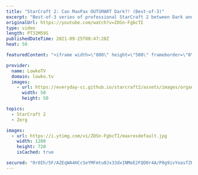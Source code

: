 ```yaml
---
title: "StarCraft 2: Can MaxPax OUTSMART Dark?! (Best-of-3)"
excerpt: "Best-of-3 series of professional StarCraft 2 between Dark and MaxPax. MaxPax likes to play a relatively cheesy style of Zerg versus Protoss, but Dark is very good when it comes to not losing to stupid stuff.  Support my work on Patreon: http://www.patreon.com/lowkotv Become a YouTube member: https://lowko.tv/join"
originalUrl: https://youtube.com/watch?v=ZOSn-FgbcTI
type: video
length: PT32M59S
publishedDateTime: 2021-09-25T08:47:28Z
heat: 50

featuredContent: "<iframe width=\"800\" height=\"500\" frameborder=\"0\" src=\"https://www.youtube.com/embed/ZOSn-FgbcTI\" allow=\"accelerometer; autoplay; encrypted-media; gyroscope; picture-in-picture\" allowfullscreen></iframe>"

provider:
  name: LowkoTV
  domain: lowko.tv
  images:
    - url: https://everyday-cc.github.io/starcraft2/assets/images/organizations/lowko.tv-50x50.jpg
      width: 50
      height: 50

topics:
  - StarCraft 2
  - Zerg

images:
  - url: https://i.ytimg.com/vi/ZOSn-FgbcTI/maxresdefault.jpg
    width: 1280
    height: 720
    isCached: true

secured: "0rOIh/5F/AZEqWA4HCcSeYMFmtu0Jx33dxINMeE2FQO0r4A/P8g9ivYoasfZH0Nn9XSQ/viFB0UlMdkfM2Xfo4V2rIJmOkloErRo3YX+GzUFJWpEjXNM0UBpG8zmyFUBVjCuzvDRu0G9OHeN+fwDA6jzY0DytsvK75H8tzbSwUlUW1wmdBsWenlZ2nKP3jgqIeg/arKpf0yAkFUt3DSLXKu5X2xC6MNldieGtf3VaEtocDvs7G4aEld/8ET6PK5OWH49FusnpR/cr2c/0sYykMAqS630mYlfFWtR51pa17Kqbe0uTpPhpxuKOPYzxyCEZjlfBfXIyf1/gVJd7Fc9wwgrsUyHYAqa4Mm+Y1sf6IuOuK/D/9t8cygE6/LH5/InW9Eiv0xzKNvq+/O4sDrCW43HpJaI2WZkt7eLuw3zQUw=;Gi+8xnKtPh/x+/AcB2HsXg=="
---
```


